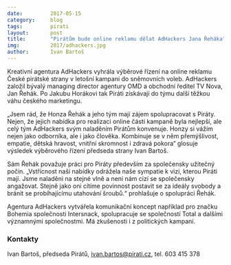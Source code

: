 ```yaml
---
date:         2017-05-15
category:     blog
tags:         pirati
layout:       post
title:        "Pirátům bude online reklamu dělat AdHackers Jana Řeháka" 
img:          2017/adhackers.jpg
author:       Ivan Bartoš
---
```


Kreativní agentura AdHackers vyhrála výběrové řízení na online reklamu České pirátské strany v letošní kampani do sněmovních voleb. AdHackers založil bývalý managing director agentury OMD a obchodní ředitel TV Nova, Jan Řehák. Po Jakubu Horákovi tak Piráti získávají do týmu další těžkou váhu českého marketingu.

„Jsem rád, že Honza Řehák a jeho tým mají zájem spolupracovat s Piráty. Nejen, že jejich nabídka pro realizaci online části kampaně byla nejlepší, ale celý tým AdHackers svým naladěním Pirátům konvenuje. Honzy si vážím nejen jako odborníka, ale i jako člověka. Kombinuje se v něm přemýšlivost, empatie, dětská hravost, vnitřní skromnost i zdravá pokora“ glosuje výsledek výběrového řízení předseda strany Ivan Bartoš.

Sám Řehák považuje práci pro Piráty především za společensky užitečný počin. „Vstřícnost naší nabídky odrážela naše sympatie k vizi, kterou Piráti mají. Jsme naladěni na stejné vlně a není nám cizí se společensky angažovat. Stejně jako oni cítíme povinnost postavit se za ideály svobody a bránit se probíhajícímu utahování šroubů.“ prohlašuje o spolupráci Řehák.

Agentura AdHackers vytvářela komunikační koncept například pro značku Bohemia společnosti Intersnack, spolupracuje se společností Total a dalšími významnými společnostmi. Má zkušenosti i z politických kampaní.

### Kontakty

Ivan Bartoš, předseda Pirátů, ivan.bartos@pirati.cz, tel. 603 415 378

